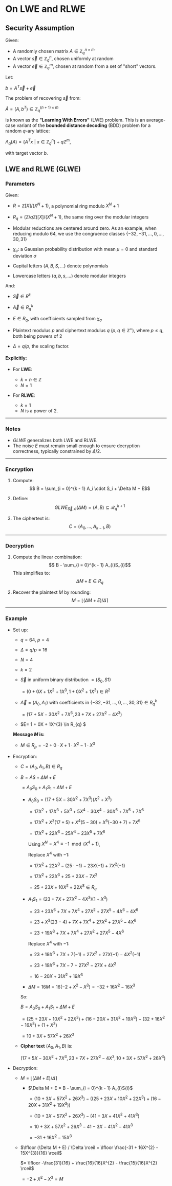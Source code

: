 # On LWE and RLWE

## Security Assumption

Given:

- A randomly chosen matrix $A \in \mathbb{Z}_q^{n \times m}$
- A vector $\vec{s} \in \mathbb{Z}_q^n$, chosen uniformly at random
- A vector $\vec{e} \in \mathbb{Z}_q^m$, chosen at random from a set of "short" vectors.

Let:

$b = A^{T} \vec{s} + \vec{e}$

The problem of recovering $\vec{s}$ from:

$\bar{A} = (A, b^{T}) \in \mathbb{Z}_q^{(n + 1) \times m}$

is known as the **"Learning With Errors"** (LWE) problem. This is an average-case variant of the **bounded distance decoding** (BDD) problem for a random $q$-ary lattice:

$\Lambda_q(A) = \{ A^T x \ | \ x \in \mathbb{Z}_q^n \} + q \mathbb{Z}^m,$

with target vector $b$.

## LWE and RLWE (GLWE)

### Parameters

Given:

- $R = \mathbb{Z}[X]/(X^N + 1)$, a polynomial ring modulo $X^N + 1$

- $R_q = (\mathbb{Z}/q\mathbb{Z})[X]/(X^N + 1)$, the same ring over the modular integers

- Modular reductions are centered around zero. As an example, when reducing modulo $64$, we use the congruence classes $\{-32, -31,..., 0,..., 30, 31\}$

- $\chi_\sigma$: a Gaussian probability distribution with mean $\mu = 0$ and standard deviation $\sigma$

- Capital letters ($A, B, S, \dots$) denote polynomials

- Lowercase letters ($a, b, s, \dots$) denote modular integers

And:

- $\vec{S} \in R^k$

- $\vec{A} \in R_q^k$

- $E \in R_q$, with coefficients sampled from $\chi_\sigma$

- Plaintext modulus $p$ and ciphertext modulus $q$ ($p, q \in \mathbb{Z}^+$), where $p \leq q$, both being powers of 2

- $\Delta = q / p$, the scaling factor.

#### Explicitly:

- For **LWE**:
  - $k = n \in \mathbb{Z}$
  - $N = 1$

- For **RLWE**:
  - $k = 1$
  - $N$ is a power of 2.

---

### Notes

- $GLWE$ generalizes both LWE and RLWE.
- The noise $E$ must remain small enough to ensure decryption correctness, typically constrained by $\Delta / 2$.

---

### Encryption

1. Compute:$$   B = \sum_{i = 0}^{k - 1} A_i \cdot S_i + \Delta M + E$$

2. Define:$$   GLWE_{\vec{S}, \sigma}(\Delta M) = (A, B) \subseteq \mathcal{R}_q^{k+1}$$

3. The ciphertext is:$$   C = (A_0, \ldots, A_{k-1}, B)$$

---

### Decryption

1. Compute the linear combination:$$   B - \sum_{i = 0}^{k - 1} A_{i}S_{i}$$
This simplifies to:$$   \Delta M + E \in R_q$$

2. Recover the plaintext $M$ by rounding:$$   M = \lfloor (\Delta M + E) / \Delta \rceil$$

---

### Example

- Set up:
  - $q=64$, $p=4$
  - $\Delta = q/p = 16$
  - $N = 4$
  - $k = 2$

  - $\vec{S}$ in uniform binary distribution $= (S_{0}, S{1})$
    
    $= (0 + 0X + 1X^{2} + 1X^{3}, 1 + 0X^{2} + 1X^{3}) \in R^{2}$

  - $\vec{A} = (A_{0}, A_{1})$ with coefficients in $\{-32, -31, ..., 0, ..., 30, 31\} \in R_{q}^{k}$
  
    $= (17 + 5X - 30X^{2} + 7X^{3}, 23 + 7X + 27X^{2} - 4X^{3})$
  
  - $E= 1 + 0X + 1X^{3}  \in R_{q} $

  **Message $M$ is:**

  - $M \in R_{p} = -2 + 0 \cdot X + 1 \cdot X^{2} - 1 \cdot X^{3}$


- Encryption:
  - $C = (A_{0}, A_{1}, B) \in R_{q}$
  - $B = AS + \Delta M + E$
    
    $= A_{0}S_{0} + A_{1}S_{1} + \Delta M + E$
    
      - $A_{0}S_{0} = (17 + 5X - 30X^{2} + 7X^{3})(X^{2} + X^{3})$

        $= 17X^{2} + 17X^{3} + 5X^{3} + 5X^{4} - 30X^{4} - 30X^{5} + 7X^{5} + 7X^{6}$
        
        $= 17X^{2} + X^{3}(17 + 5) + X^{4}(5 -30) + X^{5}(-30 + 7) + 7X^{6}$

        $= 17X^{2} + 22X^{3} - 25X^{4} - 23X^{5} + 7X^{6}$

        Using $X^{N} = X^{4} \equiv -1 \mod (X^{4} + 1)$,
        
        Replace $X^{4}$ with $-1$:

        $= 17X^{2} + 22X^{3} - (25 \cdot -1)  - 23X(-1) + 7X^{2}(-1)$

        $= 17X^{2} + 22X^{3} + 25 + 23X - 7X^{2}$

        $= 25 + 23X + 10X^{2} + 22X^{3} \in R_{q}$

      - $A_{1}S_{1} = (23 + 7X + 27X^{2} - 4X^{3})(1 + X^{3})$

        $= 23 + 23X^3 + 7X + 7X^{4} + 27X^{2} + 27 X^{5} - 4X^{3} - 4X^{6}$

        $= 23 + X^{3}(23 - 4) + 7X + 7X^{4} + 27X^{2} + 27X^{5} - 4X^{6}$

        $= 23 + 19X^{3} + 7X + 7X^{4} + 27X^{2} + 27X^{5} - 4X^{6}$
        
        Replace $X^{4}$ with $-1$:

        $= 23 + 19X^{3} + 7X + 7(-1) + 27X^{2} + 27X(-1) - 4X^2(-1)$

        $= 23 + 19X^{3} + 7X - 7 + 27X^{2} - 27X + 4X^{2}$

        $= 16 - 20X + 31X^{2} + 19X^{3}$
      
      - $\Delta M = 16M = 16(-2 + X^{2} - X^{3}) = -32 + 16X^{2} - 16X^{3}$

    So:

    $B = A_{0}S_{0} + A_{1}S_{1} + \Delta M + E$

    $= (25 + 23X + 10X^{2} + 22X^{3}) + (16 - 20X + 31X^{2} + 19X^{3}) - (32 + 16X^{2} - 16X^{3}) + (1 + X^{3})$

    $= 10 + 3X + 57X^{2} + 26 X^{3}$

  - **Cipher text** $(A_{0}, A_{1}, B)$ is:
  
    $(17 + 5X - 30X^{2} + 7X^{3}, 23 + 7X + 27X^{2} - 4X^{3}, 10 + 3X + 57X^{2} + 26 X^{3})$

- Decryption:
  - $M = \lfloor (\Delta M + E)/\Delta \rceil$
  
    - $\Delta M + E = B - \sum_{i = 0}^{k - 1} A_{i}S{i}$
    
      $=(10 + 3X + 57X^{2} + 26X^{3}) - ((25 + 23X + 10X^{2} + 22X^{3}) + (16 - 20X + 31X^{2} + 19X^{3}))$

      $= (10 + 3X + 57X^{2} + 26X^{3}) - (41 + 3X + 41X^{2} + 41X^{3})$

      $= 10 + 3X + 57X^{2} + 26X^{3} - 41 - 3X - 41X^{2} - 41X^{3}$

      $= -31 + 16X^{2} - 15X^{3}$

  - $\lfloor (\Delta M + E) / \Delta \rceil = \lfloor \frac{-31 + 16X^{2} - 15X^{3}}{16} \rceil$

      $= \lfloor -\frac{31}{16} + \frac{16}{16}X^{2} - \frac{15}{16}X^{2} \rceil$

      $= -2 + X^2 - X^3 = M$